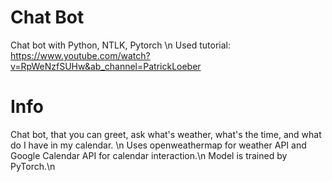 # Chat Bot
Chat bot with Python, NTLK, Pytorch \n
Used tutorial: https://www.youtube.com/watch?v=RpWeNzfSUHw&ab_channel=PatrickLoeber

# Info
Chat bot, that you can greet, ask what's weather, what's the time, and what do I have in my calendar. \n
Uses openweathermap for weather API and Google Calendar API for calendar interaction.\n
Model is trained by PyTorch.\n
